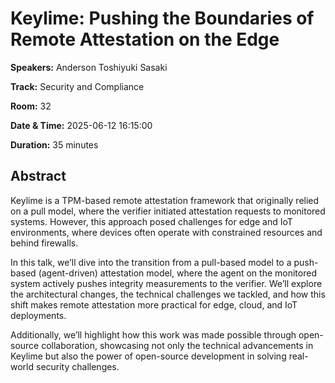 # Keylime: Pushing the Boundaries of Remote Attestation on the Edge

**Speakers:** Anderson Toshiyuki Sasaki
                    
**Track:** Security and Compliance
                    
**Room:** 32
                    
**Date & Time:** 2025-06-12 16:15:00
                    
**Duration:** 35 minutes
                    
## Abstract
                    
Keylime is a TPM-based remote attestation framework that originally relied on a pull model, where the verifier initiated attestation requests to monitored systems. However, this approach posed challenges for edge and IoT environments, where devices often operate with constrained resources and behind firewalls.

In this talk, we’ll dive into the transition from a pull-based model to a push-based (agent-driven) attestation model, where the agent on the monitored system actively pushes integrity measurements to the verifier. We’ll explore the architectural changes, the technical challenges we tackled, and how this shift makes remote attestation more practical for edge, cloud, and IoT deployments.

Additionally, we’ll highlight how this work was made possible through open-source collaboration, showcasing not only the technical advancements in Keylime but also the power of open-source development in solving real-world security challenges.
